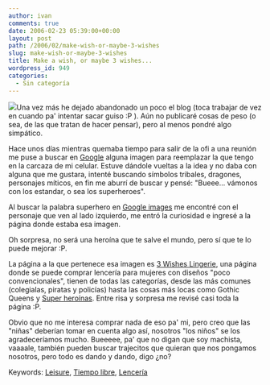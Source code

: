 ```yaml
---
author: ivan
comments: true
date: 2006-02-23 05:39:00+00:00
layout: post
path: /2006/02/make-wish-or-maybe-3-wishes
slug: make-wish-or-maybe-3-wishes
title: Make a wish, or maybe 3 wishes...
wordpress_id: 949
categories:
  - Sin categoría
---
```


[![](https://www.3wishes.com/images/capedcrusader.jpg)](https://www.3wishes.com/images/capedcrusader.jpg)Una vez más he dejado abandonado un poco el blog (toca trabajar de vez en cuando pa' intentar sacar guiso :P ). Aún no publicaré cosas de peso (o sea, de las que tratan de hacer pensar), pero al menos pondré algo simpático.

Hace unos días mientras quemaba tiempo para salir de la ofi a una reunión me puse a buscar en [Google](https://www.google.com) alguna imagen para reemplazar la que tengo en la carcaza de mi celular. Estuve dándole vueltas a la idea y no daba con alguna que me gustara, intenté buscando símbolos tribales, dragones, personajes míticos, en fin me aburrí de buscar y pensé: "Bueee... vámonos con los estandar, o sea los superheroes".

Al buscar la palabra superhero en [Google images](https://images.google.com/images) me encontré con el personaje que ven al lado izquierdo, me entró la curiosidad e ingresé a la página donde estaba esa imagen.

Oh sorpresa, no será una heroína que te salve el mundo, pero sí que te lo puede mejorar :P.

La página a la que pertenece esa imagen es [3 Wishes Lingerie](https://www.3wishes.com/), una página donde se puede comprar lencería para mujeres con diseños "poco convencionales", tienen de todas las categorías, desde las más comunes (colegialas, piratas y policías) hasta las cosas más locas como Gothic Queens y [Super heroínas](https://www.3wishes.com/heroes.asp). Entre risa y sorpresa me revisé casi toda la página :P.

Obvio que no me interesa comprar nada de eso pa' mi, pero creo que las "niñas" deberían tomar en cuenta algo así, nosotros "los niños" se los agradeceríamos mucho. Bueeeee, pa' que no digan que soy machista, vaaaale, también pueden buscar trajecitos que quieran que nos pongamos nosotros, pero todo es dando y dando, digo ¿no?

Keywords: [Leisure](https://technorati.com/tags/leisure), [Tiempo libre](https://technorati.com/tags/Tiempo+Libre), [Lencería](https://technorati.com/tags/Lencer%C3%83%C2%ADa)
